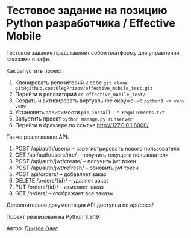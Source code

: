 # Тестовое задание на позицию Python разработчика / Effective Mobile

Тестовое задание представляет собой платформу для управления заказами в кафе.

Как запустить проект:
1. Клонировать репозиторий к себе ```git clone git@github.com:OlegPrizov/effective_mobile_test.git```
2. Перейти в репозиторий ```cd effective_mobile_test/```
3. Создать и активировать виртуальное окружение ```python3 -m venv venv```
4. Установить зависимости ```pip install -r requirements.txt```
5. Запустить проект ```python manage.py runserver```
6. Перейти в браузере по ссылке http://127.0.0.1:8000/

Также реализовано API:
1. POST /api/auth/users/ – зарегистрировать нового пользователя
2. GET /api/auth/users/me/ – получить текущего пользователя
3. POST /api/auth/jwt/create/ – получить jwt токен
4. POST /api/auth/jwt/refresh/ – обновить jwt токен
5. POST api/orders/ – добавляет заказ
6. DELETE /orders/{id}/ – удаляет заказ 
7. PUT /orders/{id}/ - изменяет заказ
8. GET /orders/ – отображает все заказы

Дополнительно документация API доступна по api/docs/

Проект реализован на Python 3.9.19

*Автор: [Призов Олег](https://github.com/OlegPrizov/)* 
